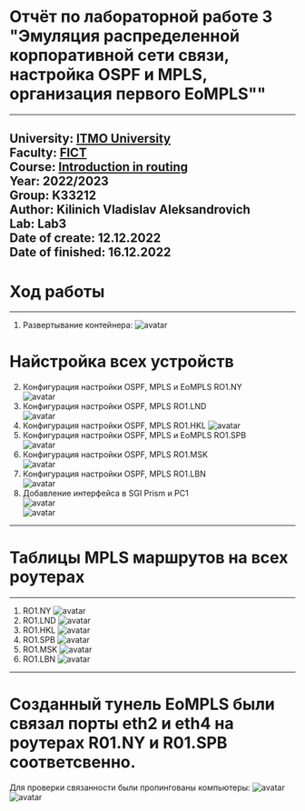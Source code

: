 # Отчёт по лабораторной работе 3 "Эмуляция распределенной корпоративной сети связи, настройка OSPF и MPLS, организация первого EoMPLS""
---
University: [ITMO University](https://itmo.ru/ru/)  
Faculty: [FICT](https://fict.itmo.ru)  
Course: [Introduction in routing](https://github.com/itmo-ict-faculty/introduction-in-routing)  
Year: 2022/2023  
Group: K33212  
Author: Kilinich Vladislav Aleksandrovich  
Lab: Lab3  
Date of create: 12.12.2022  
Date of finished: 16.12.2022  
---
# Ход работы
---
1) Развертывание контейнера:
![avatar](https://github.com/Vladkilinichh/2022_2023-introduction_in_routing-k33212-Kilinich-Vladislav/blob/main/lab3/images/Снимок.PNG?raw=true)
# Найстройка всех устройств
2) Конфигурация настройки OSPF, MPLS и EoMPLS RO1.NY  
![avatar](https://github.com/Vladkilinichh/2022_2023-introduction_in_routing-k33212-Kilinich-Vladislav/blob/main/lab3/images/1.PNG?raw=true)  
3) Конфигурация настройки OSPF, MPLS RO1.LND  
![avatar](https://github.com/Vladkilinichh/2022_2023-introduction_in_routing-k33212-Kilinich-Vladislav/blob/main/lab3/images/2.PNG?raw=true)  
4) Конфигурация настройки OSPF, MPLS RO1.HKL
![avatar](https://github.com/Vladkilinichh/2022_2023-introduction_in_routing-k33212-Kilinich-Vladislav/blob/main/lab3/images/4.PNG?raw=true)
5) Конфигурация настройки OSPF, MPLS и EoMPLS RO1.SPB  
![avatar](https://github.com/Vladkilinichh/2022_2023-introduction_in_routing-k33212-Kilinich-Vladislav/blob/main/lab3/images/SPB.PNG?raw=true)  
6) Конфигурация настройки OSPF, MPLS RO1.MSK  
![avatar](https://github.com/Vladkilinichh/2022_2023-introduction_in_routing-k33212-Kilinich-Vladislav/blob/main/lab3/images/5.PNG?raw=true)  
7) Конфигурация настройки OSPF, MPLS RO1.LBN  
![avatar](https://github.com/Vladkilinichh/2022_2023-introduction_in_routing-k33212-Kilinich-Vladislav/blob/main/lab3/images/3.PNG?raw=true)  
8) Добавление интерфейса в SGI Prism и PC1  
![avatar](https://github.com/Vladkilinichh/2022_2023-introduction_in_routing-k33212-Kilinich-Vladislav/blob/main/lab3/images/8.PNG?raw=true)  
![avatar](https://github.com/Vladkilinichh/2022_2023-introduction_in_routing-k33212-Kilinich-Vladislav/blob/main/lab3/images/9.PNG?raw=true)  
---
# Таблицы MPLS маршрутов на всех роутерах
---
1. RO1.NY
![avatar](https://github.com/Vladkilinichh/2022_2023-introduction_in_routing-k33212-Kilinich-Vladislav/blob/main/lab3/images/NY_MPLS.PNG?raw=true)
2. RO1.LND
![avatar](https://github.com/Vladkilinichh/2022_2023-introduction_in_routing-k33212-Kilinich-Vladislav/blob/main/lab3/images/LND_MPLS.PNG?raw=true)
3. RO1.HKL
![avatar](https://github.com/Vladkilinichh/2022_2023-introduction_in_routing-k33212-Kilinich-Vladislav/blob/main/lab3/images/hki_mpls.PNG?raw=true)
4. RO1.SPB
![avatar](https://github.com/Vladkilinichh/2022_2023-introduction_in_routing-k33212-Kilinich-Vladislav/blob/main/lab3/images/hki_mpls.PNG?raw=true)
5. RO1.MSK
![avatar](https://github.com/Vladkilinichh/2022_2023-introduction_in_routing-k33212-Kilinich-Vladislav/blob/main/lab3/images/msk_mpls.PNG?raw=true)
6. RO1.LBN
![avatar](https://github.com/Vladkilinichh/2022_2023-introduction_in_routing-k33212-Kilinich-Vladislav/blob/main/lab3/images/LBN_MPLS.PNG?raw=true)
---
# Созданный тунель EoMPLS были связал порты eth2 и eth4 на роутерах R01.NY и R01.SPB соответсвенно.
Для проверки связанности были пропингованы компьютеры:
![avatar](https://github.com/Vladkilinichh/2022_2023-introduction_in_routing-k33212-Kilinich-Vladislav/blob/main/lab3/images/10.PNG?raw=true)
![avatar](https://github.com/Vladkilinichh/2022_2023-introduction_in_routing-k33212-Kilinich-Vladislav/blob/main/lab3/images/11.PNG?raw=true)






